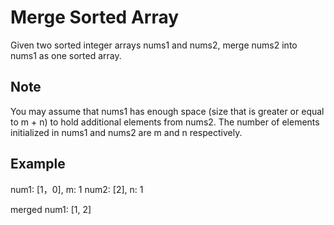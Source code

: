 #  Merge Sorted Array

Given two sorted integer arrays nums1 and nums2, merge nums2 into nums1 as one sorted array.

## Note

You may assume that nums1 has enough space (size that is greater or equal to m + n) to hold additional elements from nums2. The number of elements initialized in nums1 and nums2 are m and n respectively.

## Example

num1: [1，0],
m: 1
num2: [2],
n: 1

merged num1: [1, 2]
